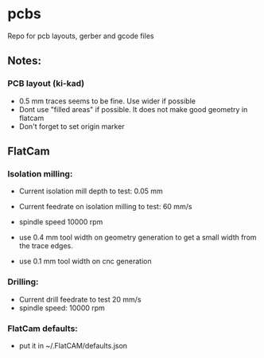 # pcbs
Repo for pcb layouts, gerber and gcode files

## Notes:

### PCB layout (ki-kad)

* 0.5 mm traces seems to be fine. Use wider if possible
* Dont use "filled areas" if possible. It does not make good geometry in flatcam
* Don't forget to set origin marker


## FlatCam

### Isolation milling:
* Current isolation mill depth to test: 0.05 mm
* Current feedrate on isolation milling to test: 60 mm/s
* spindle speed 10000 rpm

* use 0.4 mm tool width on geometry generation to get a small width from the trace edges.
* use 0.1 mm tool width on cnc generation 

### Drilling:
* Current drill feedrate to test 20 mm/s
* spindle speed: 10000 rpm


### FlatCam defaults:

* put it in ~/.FlatCAM/defaults.json
